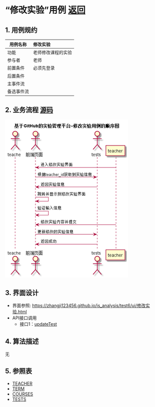 # “修改实验”用例 [返回](../README.md)
## 1. 用例规约

|用例名称|修改实验|
|-------|:-------------|
|功能|老师修改课程的实验|
|参与者|老师|
|前置条件|必须先登录|
|后置条件| |
|主事件流| |
|备选事件流| |

## 2. 业务流程 [源码](../src/修改实验.puml)
![sequence1](../img/修改实验.png) 


## 3. 界面设计
- 界面参照: https://zhangji123456.github.io/is_analysis/test6/ui/修改实验.html
- API接口调用
    - 接口1：[updateTest](../jiekou/updateTest.md)

## 4. 算法描述
无

## 5. 参照表
- [TEACHER](../数据库设计.md/#TEACHER)
- [TERM](../数据库设计.md/#TERM)
- [COURSES](../数据库设计.md/#COURSES)
- [TESTS](../数据库设计.md/#TESTS)
